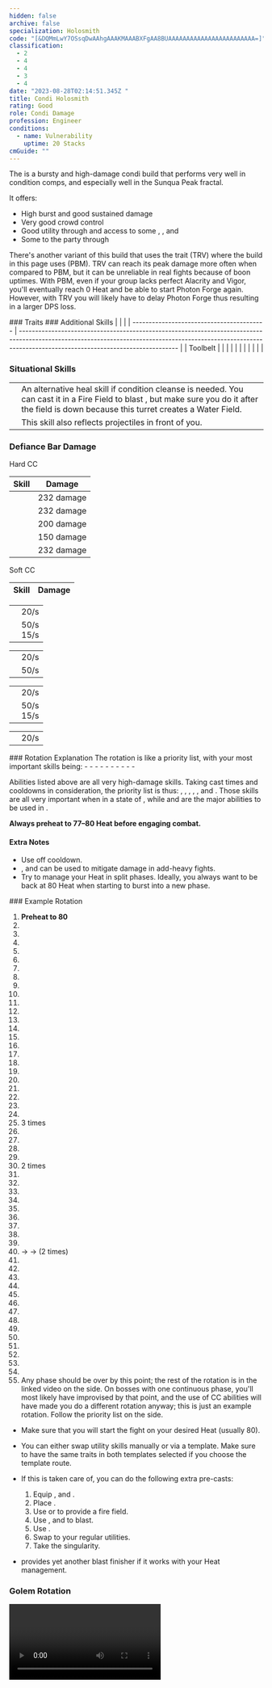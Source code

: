 ```yaml
---
hidden: false
archive: false
specialization: Holosmith
code: "[&DQMmLwY7OSsqDwAAhgAAAKMAAABXFgAA8BUAAAAAAAAAAAAAAAAAAAAAAAA=]"
classification:
  - 2
  - 4
  - 4
  - 3
  - 4
date: "2023-08-28T02:14:51.345Z "
title: Condi Holosmith
rating: Good
role: Condi Damage
profession: Engineer
conditions:
  - name: Vulnerability
    uptime: 20 Stacks
cmGuide: ""
---
```


The <Specialization text="Condi Holosmith" name="Holosmith"/> is a bursty and high-damage condi build that performs very well in condition comps, and especially well in the Sunqua Peak fractal.

It offers:

- High burst and good sustained damage
- Very good crowd control
- Good utility through <Condition name="Vulnerability"/> and access to some <Condition name="Blinded"/>, <Condition name="Crippled"/>, <Condition name="Chilled"/> and <Condition name="Immobile"/>
- Some <Boon name="Might"/> to the party through <Skill name="Corona Burst"/>

There's another variant of this build that uses the trait <Trait name="Thermal Release Valve"/> (TRV) where the build in this page uses <Trait name="Photonic Blasting Module" /> (PBM). TRV can reach its peak damage more often when compared to PBM, but it can be unreliable in real fights because of boon uptimes. With PBM, even if your group lacks perfect Alacrity and Vigor, you'll eventually reach 0 Heat and be able to start Photon Forge again. However, with TRV you will likely have to delay Photon Forge thus resulting in a larger DPS loss. 

<Divider text="Equipment"/>

<CharacterWithAr>  
<Character title="Condi Holosmith" gear='{"attributes":{"profession":"Engineer","specialization":"Holosmith","data":{"Health":20522,"Armor":2343,"Power":2923,"Precision":1633,"Toughness":1225,"Vitality":1460,"Ferocity":100,"Condition Damage":2525,"Expertise":853,"Concentration":225,"Healing Power":0,"Agony Resistance":150,"Condition Duration":0.6686666666666666,"Boon Duration":0.15,"Critical Chance":0.7514285714285713,"Critical Damage":1.5666666666666667,"Power Coefficient":2604,"Power2 Coefficient":0,"Burning Coefficient":15.15,"Bleeding Coefficient":13.83617142857143,"Poison Coefficient":7.97,"Torment Coefficient":0,"Confusion Coefficient":4.31,"Flat DPS":0,"Bleeding Duration":0.33,"Burning Duration":0.33,"Siphon Base Coefficient":139.75,"Effective Power":7969.881274670758,"NonCrit Effective Power":5589.72369140625,"Power DPS":7991.363434440759,"Power2 DPS":0,"Siphon DPS":139.75,"Bleeding Damage":286.27500000000003,"Bleeding Stacks":27.65389462857143,"Bleeding DPS":7916.618684794286,"Burning Damage":861.91875,"Burning Stacks":30.279799999999998,"Burning DPS":26098.72736625,"Confusion Damage":303.37065,"Confusion Stacks":7.191953333333333,"Confusion DPS":2181.827557503,"Poison Damage":305.25,"Poison Stacks":13.299273333333334,"Poison DPS":4059.603185,"Torment Damage":427.43250000000006,"Torment Stacks":0,"Torment DPS":0,"Damage":48387.89022798805,"Effective Health":95687653.7313433,"Survivability":48646.49401695135,"Effective Healing":390,"Healing":390}},"armor":{"weight":"Medium","helmAffix":"Viper","helmRuneId":83502,"helmRune":"Renegade","helmRuneCount":6,"helmInfusionId":37130,"shouldersAffix":"Viper","shouldersRuneId":83502,"shouldersRune":"Renegade","shouldersRuneCount":6,"shouldersInfusionId":37130,"coatAffix":"Viper","coatRuneId":83502,"coatRune":"Renegade","coatRuneCount":6,"coatInfusionId":37130,"glovesAffix":"Viper","glovesRuneId":83502,"glovesRune":"Renegade","glovesRuneCount":6,"glovesInfusionId":37130,"leggingsAffix":"Viper","leggingsRuneId":83502,"leggingsRune":"Renegade","leggingsRuneCount":6,"leggingsInfusionId":37130,"bootsAffix":"Viper","bootsRuneId":83502,"bootsRune":"Renegade","bootsRuneCount":6,"bootsInfusionId":37130},"weapon":{"weapon1MainId":30693,"weapon1MainType":"Pistol","weapon1MainSigil1Id":44950,"weapon1MainAffix":"Viper","weapon1MainInfusion1Id":37130,"weapon1MainInfusion2Id":37130,"weapon1OffId":30693,"weapon1OffType":"Pistol","weapon1OffSigilId":44944,"weapon1OffAffix":"Viper","weapon1OffInfusionId":37130},"backAndTrinket":{"backItemAffix":"Viper","backItemInfusion1Id":37130,"backItemInfusion2Id":37130,"amuletAffix":"Viper","ring1Affix":"Viper","ring1Infusion1Id":37130,"ring1Infusion2Id":37130,"ring1Infusion3Id":37130,"ring2Affix":"Viper","ring2Infusion1Id":37130,"ring2Infusion2Id":37130,"ring2Infusion3Id":37130,"accessory1Affix":"Viper","accessory1InfusionId":37130,"accessory2Affix":"Viper","accessory2InfusionId":37130},"consumables":{"foodId":91878,"utilityId":77567},"skills":{"healId":21659,"utility1Id":5805,"utility2Id":5812,"utility3Id":5927,"eliteId":42009},"assumedBuffs":{"value":[{"id":"might","type":"Boon"},{"id":"fury","type":"Boon"},{"id":"protection","type":"Boon"},{"id":"vulnerability","type":"Condition"},{"id":"jade-bot","gw2id":96613,"type":"Item"},{"id":"omnipotion","gw2id":79722,"type":"Item"}]},"traits":{"selection":[[1878,2006,433],[1882,482,505],[2106,2103,2064]],"lines":[38,6,57]}}'>

</Character>
</CharacterWithAr>  

<Divider text="Build"/>

<Grid>
<GridItem sm="7">
### Traits
<Traits traits1Id="38" traits1="Firearms" traits1SelectedIds="1878,2006,433" traits2Id="6" traits2="Explosives" traits2SelectedIds="1882,482,505" traits3Id="57" traits3="Holosmith" traits3SelectedIds="2106,2103,2064"/>

</GridItem>

<GridItem sm="5">
### Additional Skills
|                                           |                                                                                                                                                                                                               |
| ----------------------------------------- | ------------------------------------------------------------------------------------------------------------------------------------------------------------------------------------------------------------- |
| Toolbelt                                  | <Skill id="21661" size="big" disableText/><Skill id="6172" size="big" disableText/><Skill id="5813" size="big" disableText/><Skill id="5977" size="big" disableText/><Skill id="42938" size="big" disableText/> |
| <Skill id="6020" size="big" disableText/> | <Skill id="5882" size="big" disableText/><Skill id="5807" size="big" disableText/><Skill id="5808" size="big" disableText/><Skill id="5809" size="big" disableText/><Skill id="5806" size="big" disableText/> |
| <Skill id="5812" size="big" disableText/> | <Skill id="5842" size="big" disableText/><Skill id="5823" size="big" disableText/><Skill id="5822" size="big" disableText/><Skill id="5824" size="big" disableText/><Skill id="5939" size="big" disableText/> |
| <Skill id="5927" size="big" disableText/> | <Skill id="5928" size="big" disableText/><Skill id="5931" size="big" disableText/><Skill id="5930" size="big" disableText/><Skill id="5929" size="big" disableText/><Skill id="6159" size="big" disableText/> |

### Situational Skills
|                                                     |                                                                                                                                                                                                         |
| --------------------------------------------------- | ------------------------------------------------------------------------------------------------------------------------------------------------------------------------------------------------------- |
| <Skill id="5857" size="big" disableText/>           | An alternative heal skill if condition cleanse is needed. You can cast it in a Fire Field to blast <Boon name="might" />, but make sure you do it after the field is down because this turret creates a Water Field.                                                      |
| <Skill id="5930" size="big" disableText/>          | This skill also reflects projectiles in front of you.                                                                                                                                     |


</GridItem>
</Grid>

### Defiance Bar Damage
<Grid>
<GridItem sm="6">
Hard CC

| Skill                        |  Damage    |
| ---------------------------- | ---------- |
| <Skill id="5813"/>           | 232 damage |
| <Skill id="42009"/>          | 232 damage |
| <Skill id="21661"/>          | 200 damage |
| <Skill id="5930"/>           | 150 damage |
| <Skill id="42521"/>          | 232 damage |

</GridItem>

<GridItem sm="6">
Soft CC 

| Skill                        |  Damage    |
| ---------------------------- | ---------- |
<Item name="yassithsrevolver" text="Pistols"/>

|                    |                                                                           |
| ------------------ | ------------------------------------------------------------------------- |
| <Skill id="5829"/> | <Condition name="Blinded"/> 20/s                                          |
| <Skill id="5830"/> | <Condition name="Immobile"/> 50/s <br/> <Condition name="Crippled"/> 15/s | 

<Skill name="Grenade Kit"/>

|                    |                                  |
| ------------------ | -------------------------------- |
| <Skill id="5808"/> | <Condition name="Blinded"/> 20/s |
| <Skill id="5809"/> | <Condition name="Chilled"/> 50/s |

<Skill name="Bomb Kit"/> 

|                    |                                                                           |
| ------------------ | ------------------------------------------------------------------------- |
| <Skill id="5824"/> | <Condition name="Blinded"/> 20/s                                          |
| <Skill id="5939"/> | <Condition name="Immobile"/> 50/s <br/> <Condition name="Crippled"/> 15/s |

<Skill name="Flamethrower"/>

|                    |                                  |
| ------------------ | -------------------------------- |
| <Skill id="6159"/> | <Condition name="Blinded"/> 20/s |

</GridItem>
</Grid>

<Divider text="Rotation/Skill Usage"/>
### Rotation Explanation
The rotation is like a priority list, with your most important skills being:
- <Skill name="Napalm"/>
- <Skill name="Blowtorch"/>
- <Skill name="Corona Burst"/>
- <Skill name="Poison Grenade"/>
- <Skill name="Fire Bomb"/>
- <Skill name="Prime Light Beam"/>
- <Skill name="Poison Dart Volley"/>
- <Skill name="Photon Blitz"/>
- <Skill name="Shrapnel Grenade"/>
- <Skill name="Flame Blast"/>

Abilities listed above are all very high-damage skills. Taking cast times and cooldowns in consideration, the priority list is thus:  <Skill name="Poison Dart Volley"/>, <Skill name="Blowtorch"/>, <Skill name="Shrapnel Grenade"/>, <Skill name="Poison Grenade"/>, <Skill name="Fire Bomb"/>, <Skill name="Napalm"/> and <Skill name="Flame Blast"/>. Those skills are all very important when in a state of <Skill id="45219"/>, while <Skill name="Corona Burst"/> and <Skill name="Photon Blitz"/> are the major abilities to be used in <Skill name="Engage Photon Forge"/>.

**Always preheat to 77&ndash;80 Heat before engaging combat.**

#### Extra Notes
- Use <Skill name="Incendiary Ammo"/> off cooldown.
- <Skill id="5808"/>, <Skill name="Static Shot"/> and <Skill name="Smoke Bomb"/> can be used to mitigate damage in add-heavy fights.
- Try to manage your Heat in split phases. Ideally, you always want to be back at 80 Heat when starting to burst into a new phase.

<Grid>
<GridItem sm="6">
### Example Rotation

1.  **Preheat to 80**
2.  <Skill name="Incendiary Ammo" />
3.  <Skill name="Big Ol' Bomb" />
4.  <Skill name="Fire Bomb" />
5.  <Skill name="Shrapnel Grenade" />
6.  <Skill name="engage Photon Forge"/>
7.  <Skill name="Corona Burst" />
8.  <Skill name="Photon Blitz" />
7.  <Skill name="Prime Light Beam"/>
8.  <Skill name="Poison Dart Volley" />
9.  <Skill name="Blowtorch" />
10.  <Skill name="Static Shot" />
11.  <Skill name="Shrapnel Grenade" />
12.  <Skill name="Napalm" />
13.  <Skill name="Flame Blast" />
14.  <Skill name="Fire Bomb" />
15.  <Skill name="Concussion Bomb" />
16.  <Skill name="Grenade Barrage" />
17.  <Skill name="Fragmentation Shot" />
18.  <Skill name="Poison Grenade" />
19.  <Skill name="Shrapnel Grenade" />
20.  <Skill name="Poison Dart Volley" />
21.  <Skill name="Fragmentation Shot" />
22.  <Skill name="Flame Blast" />
23.  <Skill name="Fragmentation Shot" /> 3 times
24.  <Skill name="Blowtorch" />
25.  <Skill name="Static Shot" />
26.  <Skill name="Shrapnel Grenade" />
27.  <Skill name="Fire Bomb" />
28.  <Skill name="Fragmentation Shot" /> 2 times
29.  <Skill name="Flame Blast" />
30.  <Skill name="Poison Dart Volley" />
31.  <Skill name="Incendiary Ammo" />
32.  <Skill name="Fragmentation Shot" />
33.  <Skill name="Engage Photon Forge" />
34.  <Skill name="Corona Burst" />
35.  <Skill name="Photon Blitz" />
36.  <Skill name="Big Ol' Bomb" />
37.  <Skill name="Fragmentation Shot" />
38.  <Skill name="Light Strike Storm" /> → <Skill name="Bright Slash Storm" /> → <Skill name="Flash Cutter Storm" /> (2 times)
39.  <Skill name="Corona Burst" />
40.  <Skill name="Deactivate Photon Forge" />
41.  <Skill name="Blowtorch" />
42.  <Skill name="Poison Dart Volley" />
43.  <Skill name="Static Shot" />
44.  <Skill name="Shrapnel Grenade" />
45.  <Skill name="Fire Bomb" />
46.  <Skill name="Concussion Bomb"/>
47.  <Skill name="Napalm" />
48.  <Skill name="Flame Blast" />
49.  <Skill name="Engage Photon Forge" />
50.  <Skill name="Grenade Barrage" />
51.  <Skill name="Corona Burst" />
52.  <Skill name="Photon Blitz" />
53.  Any phase should be over by this point; the rest of the rotation is in the linked video on the side. On bosses with one continuous phase, you'll most likely have improvised by that point, and the use of CC abilities will have made you do a different rotation anyway; this is just an example rotation. Follow the priority list on the side. 

</GridItem>
<GridItem sm="6">
<Card title="Precasting">

- Make sure that you will start the fight on your desired Heat (usually 80).
- You can either swap utility skills manually or via a template. Make sure to have the same traits in both templates selected if you choose the template route.
- If this is taken care of, you can do the following extra pre-casts:
  1. Equip <Skill name="Thumper Turret"/>, <Skill name="Bomb Kit"/> and <Skill name="Flamethrower"/>.
  2. Place <Skill name="Big Ol Bomb"/>.
  3. Use <Skill name="Fire Bomb"/> or <Skill name="Napalm"/> to provide a fire field.
  4. Use <Skill name="Rumble"/>, <Skill name="Flame Blast"/> and <Skill name="Magnetic Inversion"/> to blast.
  5. Use <Skill name="Incendiary Ammo"/>.
  6. Swap to your regular utilities.
  7. Take the singularity.

- <Skill name="Holographic Shockwave"/> provides yet another blast finisher if it works with your Heat management.

</Card>

### Golem Rotation

<Video caption="by Eglar" youtube="ZwuX_8pkwNo"/>

</GridItem>
</Grid>
